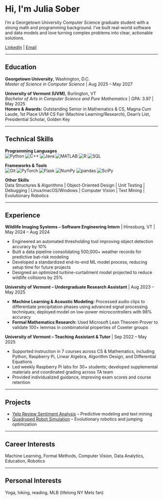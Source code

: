 # Hi, I'm Julia Sober
I’m a Georgetown University Computer Science graduate student with a strong math and programming background. I’ve built real-world software and data models and love turning complex problems into clear, actionable solutions.

[LinkedIn](https://www.linkedin.com/in/JuliaSober/) | [Email](mailto:jgs137@georgetown.edu)

---

## Education

**Georgetown University**, Washington, D.C.  
*Master of Science in Computer Science* | Aug 2025 – May 2027

**University of Vermont (UVM)**, Burlington, VT  
*Bachelor of Arts in Computer Science and Pure Mathematics* | GPA: 3.97 | May 2025  
**Honors & Awards:** Outstanding Senior in Mathematics & CS, Magna Cum Laude, 1st Place UVM CS Fair (Machine Learning/Research), Dean’s List, Presidential Scholar, Golden Key

---

## Technical Skills

**Programming Languages**  
![Python](https://img.shields.io/badge/Python-3776AB?style=flat&logo=python&logoColor=white)
![C++](https://img.shields.io/badge/C++-00599C?style=flat&logo=c%2B%2B&logoColor=white)
![Java](https://img.shields.io/badge/Java-007396?style=flat&logo=java&logoColor=white)
![MATLAB](https://img.shields.io/badge/MATLAB-0076A8?style=flat&logo=matlab&logoColor=white)
![R](https://img.shields.io/badge/R-276DC3?style=flat&logo=r&logoColor=white)
![SQL](https://img.shields.io/badge/SQL-4479A1?style=flat&logo=MySQL&logoColor=white)

**Frameworks & Tools**  
![Git](https://img.shields.io/badge/Git-F05032?style=flat&logo=git&logoColor=white)
![PyTorch](https://img.shields.io/badge/PyTorch-EE4C2C?style=flat&logo=PyTorch&logoColor=white)
![Flask](https://img.shields.io/badge/Flask-000000?style=flat&logo=flask&logoColor=white)
![NumPy](https://img.shields.io/badge/NumPy-013243?style=flat&logo=NumPy&logoColor=white)
![pandas](https://img.shields.io/badge/pandas-150458?style=flat&logo=pandas&logoColor=white)
![SciPy](https://img.shields.io/badge/SciPy-8CAAE6?style=flat&logo=scipy&logoColor=white)

**Other Skills**  
Data Structures & Algorithms | Object-Oriented Design | Unit Testing | Debugging | Linux/macOS/Windows | Computer Vision | Text Mining | Evolutionary Robotics

---

## Experience

**Wildlife Imaging Systems – Software Engineering Intern** | Hinesburg, VT | May 2024 – Aug 2024  
- Engineered an automated thresholding tool improving object detection accuracy by 10%  
- Built a data pipeline consolidating 500,000+ weather records for predictive bat-risk modeling  
- Developed a standardized end-to-end ML model process, reducing setup time for future projects  
- Designed an optimized turbine-curtailment model projected to reduce wildlife collisions by 25%  

**University of Vermont – Undergraduate Research Assistant** | Aug 2023 – May 2025  
- **Machine Learning & Acoustic Modeling:** Processed audio clips to differentiate precipitation phases using advanced signal processing techniques; deployed model on low-power microcontrollers with 98% accuracy  
- **Formal Mathematics Research:** Used Microsoft Lean Theorem Prover to validate 100+ lemmas in combinatorial properties of Coxeter groups  

**University of Vermont – Teaching Assistant & Tutor** | Sep 2022 – May 2025  
- Supported instruction in 7 courses across CS & Mathematics, including Python, Raspberry Pi, Linear Algebra, Algorithm Design, and Differential Equations  
- Led weekly Raspberry Pi labs for 30+ students; developed supplemental materials and coordinated grading across TA team  
- Provided individualized guidance, improving exam scores and course retention  

---

## Projects

- [Yelp Review Sentiment Analysis]([https://github.com/JuliaSober/COSC-5540-Yelp-Review-Sentiment-Analysis](https://github.com/julia-sober/COSC-5540-Yelp-Review-Sentiment-Analysis)) – Predictive modeling and text mining
- [Quadruped Robot Simulation]([https://github.com/JuliaSober/Quadruped-Simulation](https://github.com/julia-sober/Evolutionary-Robotics)) – Evolutionary robotics and jumping optimization

---

## Career Interests

Machine Learning, Formal Methods, Computer Vision, Data Analytics, Education, Robotics

---

## Personal Interests

Yoga, hiking, reading, MLB (lifelong NY Mets fan)


